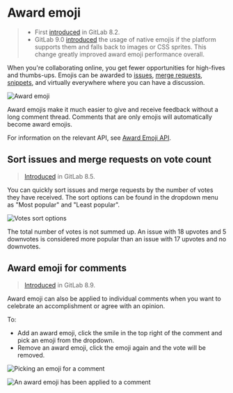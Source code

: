 # Award emoji

> - First [introduced](https://gitlab.com/gitlab-org/gitlab-ce/merge_requests/1825) in GitLab 8.2.
> - GitLab 9.0 [introduced](https://gitlab.com/gitlab-org/gitlab-ce/merge_requests/9570) the usage of native emojis if the platform
>  supports them and falls back to images or CSS sprites. This change greatly
>  improved award emoji performance overall.

When you're collaborating online, you get fewer opportunities for high-fives
and thumbs-ups. Emojis can be awarded to [issues](project/issues/index.md), [merge requests](project/merge_requests/index.md),
[snippets](snippets.md), and virtually everywhere where you can have a discussion.

![Award emoji](img/award_emoji_select.png)

Award emojis make it much easier to give and receive feedback without a long
comment thread. Comments that are only emojis will automatically become
award emojis.

For information on the relevant API, see [Award Emoji API](../api/award_emoji.md).

## Sort issues and merge requests on vote count

> [Introduced](https://gitlab.com/gitlab-org/gitlab-ce/merge_requests/2781) in GitLab 8.5.

You can quickly sort issues and merge requests by the number of votes they
have received. The sort options can be found in the dropdown menu as "Most
popular" and "Least popular".

![Votes sort options](img/award_emoji_votes_sort_options.png)

The total number of votes is not summed up. An issue with 18 upvotes and 5
downvotes is considered more popular than an issue with 17 upvotes and no
downvotes.

## Award emoji for comments

> [Introduced](https://gitlab.com/gitlab-org/gitlab-ce/merge_requests/4291) in GitLab 8.9.

Award emoji can also be applied to individual comments when you want to
celebrate an accomplishment or agree with an opinion.

To:

- Add an award emoji, click the smile in the top right of the comment and pick an emoji from the dropdown.
- Remove an award emoji, click the emoji again and the vote will be removed.

![Picking an emoji for a comment](img/award_emoji_comment_picker.png)

![An award emoji has been applied to a comment](img/award_emoji_comment_awarded.png)
